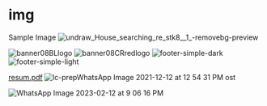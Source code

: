 # img
Sample Image
![undraw_House_searching_re_stk8__1_-removebg-preview](https://user-images.githubusercontent.com/53443872/123057669-b3c76600-d425-11eb-9835-ab4e76cf4897.png)

![banner08BLlogo](https://user-images.githubusercontent.com/53443872/134805917-7901e6e4-83c5-4f18-bf0a-1385ca448f8c.png)
![banner08CRredlogo](https://user-images.githubusercontent.com/53443872/134805920-94ef8869-3d0b-4953-afbd-3ce2eb018c27.png)
![footer-simple-dark](https://user-images.githubusercontent.com/53443872/134805927-b84008e5-8ae1-41c8-8155-b6f6bf8f5832.png)
![footer-simple-light](https://user-images.githubusercontent.com/53443872/134805932-5837dde0-87a2-4f28-8bbb-de9e49465933.png)

[resum.pdf](https://github.com/aman-raza/img/files/8565782/resum.pdf)
![lc-prep![WhatsApp Image 2021-12-12 at 12 54 31 PM](https://user-images.githubusercontent.com/53443872/218316885-b272a490-18aa-465c-8440-6e7c8785fd4b.jpeg)
ost](https://user-images.githubusercontent.com/53443872/175014672-e3b20254-bb28-49f0-a2f9-cfe3d0929c41.jpg)

![WhatsApp Image 2023-02-12 at 9 06 16 PM](https://user-images.githubusercontent.com/53443872/218320797-5cc681e2-dabd-4fe3-b0ec-a9df58f63663.jpeg)

